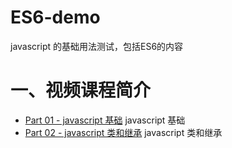 # ES6-demo
javascript 的基础用法测试，包括ES6的内容

# 一、视频课程简介

* [Part 01 - javascript 基础](git@github.com:tinerguo/ES6-demo/tree/master/part01)
javascript 基础
* [Part 02 - javascript 类和继承](git@github.com:tinerguo/ES6-demo/tree/master/part02)
javascript 类和继承
